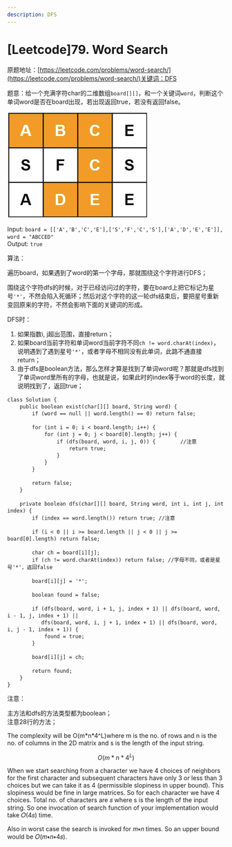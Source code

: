 ```yaml
---
description: DFS
---
```


# \[Leetcode\]79. Word Search

原题地址：[https://leetcode.com/problems/word-search/](https://leetcode.com/problems/word-search/)关键词：DFS

题意：给一个充满字符char的二维数组`board[][]`，和一个关键词`word`，判断这个单词word是否在board出现，若出现返回true，若没有返回false。

![](../.gitbook/assets/screen-shot-2021-06-04-at-12.06.59-am.png)

Input: `board = [['A','B','C','E'],['S','F','C','S'],['A','D','E','E']], word = "ABCCED"`   
Output: `true`



算法：

遍历board，如果遇到了word的第一个字母，那就围绕这个字符进行DFS；

围绕这个字符dfs的时候，对于已经访问过的字符，要在board上把它标记为星号`'*'`，不然会陷入死循环；然后对这个字符的这一轮dfs结束后，要把星号重新变回原来的字符，不然会影响下面的关键词的形成。



DFS时：

1. 如果指数i, j超出范围，直接return；
2. 如果board当前字符和单词word当前字符不同`ch != word.charAt(index)`，说明遇到了遇到星号`'*'`，或者字母不相同没有此单词，此路不通直接return；
3. 由于dfs是boolean方法，那么怎样才算是找到了单词word呢？那就是dfs找到了单词word里所有的字母，也就是说，如果此时的index等于word的长度，就说明找到了，返回true；

```text
class Solution {
    public boolean exist(char[][] board, String word) {        
        if (word == null || word.length() == 0) return false;
        
        for (int i = 0; i < board.length; i++) {
            for (int j = 0; j < board[0].length; j++) {
                if (dfs(board, word, i, j, 0)) {        //注意
                    return true;
                }
            }
        }
        
        return false;
    }
    
    private boolean dfs(char[][] board, String word, int i, int j, int index) {
        if (index == word.length()) return true; //注意

        if (i < 0 || i >= board.length || j < 0 || j >= board[0].length) return false;
        
        char ch = board[i][j];
        if (ch != word.charAt(index)) return false; //字母不同，或者是星号'*'，返回false
        
        board[i][j] = '*';
        
        boolean found = false;
        
        if (dfs(board, word, i + 1, j, index + 1) || dfs(board, word, i - 1, j, index + 1) || 
           dfs(board, word, i, j + 1, index + 1) || dfs(board, word, i, j - 1, index + 1)) {
            found = true;
        }
        
        board[i][j] = ch;
        
        return found;
    }
}
```

注意：

主方法和dfs的方法类型都为boolean；  
注意28行的方法；





The complexity will be O\(m\*n\*4^L\)where m is the no. of rows and n is the no. of columns in the 2D matrix and s is the length of the input string.

$$
O(m*n*4^L)
$$

When we start searching from a character we have 4 choices of neighbors for the first character and subsequent characters have only 3 or less than 3 choices but we can take it as 4 \(permissible slopiness in upper bound\). This slopiness would be fine in large matrices. So for each character we have 4 choices. Total no. of characters are 𝑠 where s is the length of the input string. So one invocation of search function of your implementation would take 𝑂\(4𝑠\) time.

Also in worst case the search is invoked for 𝑚∗𝑛 times. So an upper bound would be 𝑂\(𝑚∗𝑛∗4𝑠\).


